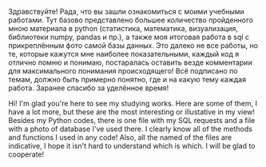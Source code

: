 Здравствуйте! Рада, что вы зашли ознакомиться с моими учебными работами. Тут базово представлено большее количество пройденного мною материала в python (статистика, математика, визуализация, библиотеки numpy, pandas и пр.), 
а также моя итоговая работа в sql с прикреплённым фото самой базы данных.
Это далеко не все работы, но те, которые кажутся мне наиболее показательными, каждый код я отлично помню и понимаю, постаралась оставить везде комментарии 
для максимального понимания происходящего!
Всё подписано по темам, должно быть примерно понятно, где и на какую тему каждая работа. Заранее спасибо за уделённое время!

Hi! I'm glad you're here to see my studying works. Here are some of them, I have a lot more, but these are the most interesting or illustative in my view!
Besides my Python codes, there is one file with my SQL requests and a file with a photo of database I've used there. 
I clearly know all of the methods and functions I used in any code! Also, all the named of the files are indicative, I hope it isn't hard to understand which is which.
I will be glad to cooperate!
